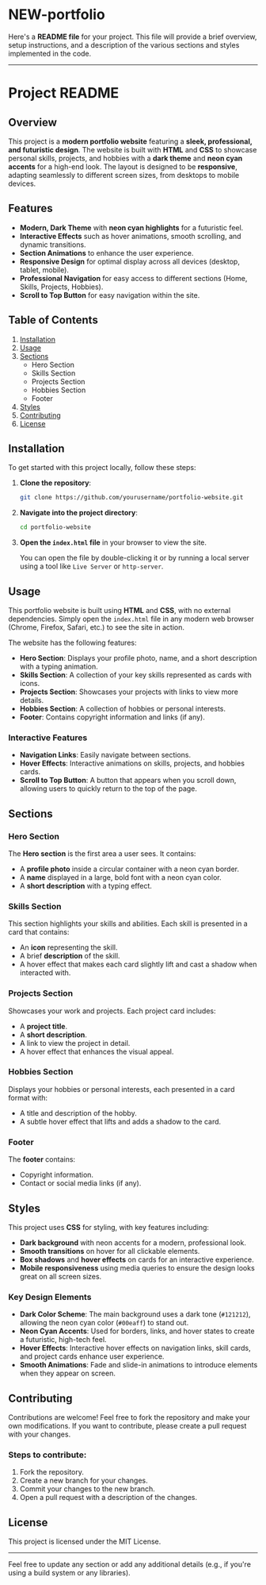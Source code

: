 # NEW-portfolio

Here's a **README file** for your project. This file will provide a brief overview, setup instructions, and a description of the various sections and styles implemented in the code.

---

# Project README

## Overview

This project is a **modern portfolio website** featuring a **sleek, professional, and futuristic design**. The website is built with **HTML** and **CSS** to showcase personal skills, projects, and hobbies with a **dark theme** and **neon cyan accents** for a high-end look. The layout is designed to be **responsive**, adapting seamlessly to different screen sizes, from desktops to mobile devices.

## Features

- **Modern, Dark Theme** with **neon cyan highlights** for a futuristic feel.
- **Interactive Effects** such as hover animations, smooth scrolling, and dynamic transitions.
- **Section Animations** to enhance the user experience.
- **Responsive Design** for optimal display across all devices (desktop, tablet, mobile).
- **Professional Navigation** for easy access to different sections (Home, Skills, Projects, Hobbies).
- **Scroll to Top Button** for easy navigation within the site.

## Table of Contents

1. [Installation](#installation)
2. [Usage](#usage)
3. [Sections](#sections)
   - Hero Section
   - Skills Section
   - Projects Section
   - Hobbies Section
   - Footer
4. [Styles](#styles)
5. [Contributing](#contributing)
6. [License](#license)

## Installation

To get started with this project locally, follow these steps:

1. **Clone the repository**:
   ```bash
   git clone https://github.com/yourusername/portfolio-website.git
   ```
2. **Navigate into the project directory**:
   ```bash
   cd portfolio-website
   ```
3. **Open the `index.html` file** in your browser to view the site.

   You can open the file by double-clicking it or by running a local server using a tool like `Live Server` or `http-server`.

## Usage

This portfolio website is built using **HTML** and **CSS**, with no external dependencies. Simply open the `index.html` file in any modern web browser (Chrome, Firefox, Safari, etc.) to see the site in action.

The website has the following features:
- **Hero Section**: Displays your profile photo, name, and a short description with a typing animation.
- **Skills Section**: A collection of your key skills represented as cards with icons.
- **Projects Section**: Showcases your projects with links to view more details.
- **Hobbies Section**: A collection of hobbies or personal interests.
- **Footer**: Contains copyright information and links (if any).

### Interactive Features
- **Navigation Links**: Easily navigate between sections.
- **Hover Effects**: Interactive animations on skills, projects, and hobbies cards.
- **Scroll to Top Button**: A button that appears when you scroll down, allowing users to quickly return to the top of the page.

## Sections

### Hero Section
The **Hero section** is the first area a user sees. It contains:
- A **profile photo** inside a circular container with a neon cyan border.
- A **name** displayed in a large, bold font with a neon cyan color.
- A **short description** with a typing effect.

### Skills Section
This section highlights your skills and abilities. Each skill is presented in a card that contains:
- An **icon** representing the skill.
- A brief **description** of the skill.
- A hover effect that makes each card slightly lift and cast a shadow when interacted with.

### Projects Section
Showcases your work and projects. Each project card includes:
- A **project title**.
- A **short description**.
- A link to view the project in detail.
- A hover effect that enhances the visual appeal.

### Hobbies Section
Displays your hobbies or personal interests, each presented in a card format with:
- A title and description of the hobby.
- A subtle hover effect that lifts and adds a shadow to the card.

### Footer
The **footer** contains:
- Copyright information.
- Contact or social media links (if any).

## Styles

This project uses **CSS** for styling, with key features including:
- **Dark background** with neon accents for a modern, professional look.
- **Smooth transitions** on hover for all clickable elements.
- **Box shadows** and **hover effects** on cards for an interactive experience.
- **Mobile responsiveness** using media queries to ensure the design looks great on all screen sizes.

### Key Design Elements
- **Dark Color Scheme**: The main background uses a dark tone (`#121212`), allowing the neon cyan color (`#00eaff`) to stand out.
- **Neon Cyan Accents**: Used for borders, links, and hover states to create a futuristic, high-tech feel.
- **Hover Effects**: Interactive hover effects on navigation links, skill cards, and project cards enhance user experience.
- **Smooth Animations**: Fade and slide-in animations to introduce elements when they appear on screen.

## Contributing

Contributions are welcome! Feel free to fork the repository and make your own modifications. If you want to contribute, please create a pull request with your changes.

### Steps to contribute:
1. Fork the repository.
2. Create a new branch for your changes.
3. Commit your changes to the new branch.
4. Open a pull request with a description of the changes.

## License

This project is licensed under the MIT License.

---

Feel free to update any section or add any additional details (e.g., if you're using a build system or any libraries).

